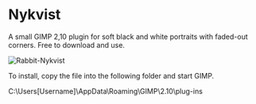 # Nykvist
A small GIMP 2,10 plugin for soft black and white portraits with faded-out corners. Free to download and use.

![Rabbit-Nykvist](https://github.com/Nikkinoodl/Nykvist/assets/17559271/5377844a-8acc-4343-b351-93bb653990da)

To install, copy the file into the following folder and start GIMP.

C:\Users\[Username]\AppData\Roaming\GIMP\2.10\plug-ins
